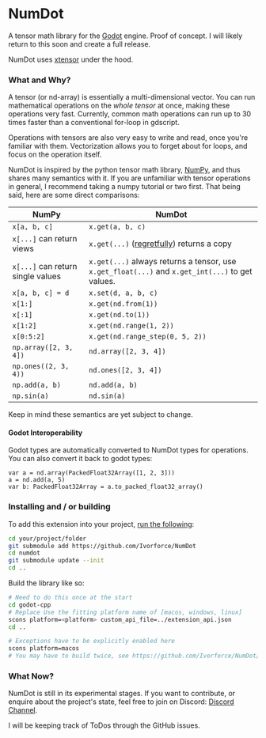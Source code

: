# NumDot

A tensor math library for the [Godot](https://godotengine.org) engine. Proof of concept. I will likely return to this soon and create a full release.

NumDot uses [xtensor](https://github.com/xtensor-stack/xtensor) under the hood.

### What and Why?

A tensor (or nd-array) is essentially a multi-dimensional vector. You can run mathematical operations on the _whole tensor_ at once, making these operations very fast. Currently, common math operations can run up to 30 times faster than a conventional for-loop in gdscript.

Operations with tensors are also very easy to write and read, once you're familiar with them. Vectorization allows you to forget about for loops, and focus on the operation itself.

NumDot is inspired by the python tensor math library, [NumPy](https://numpy.org), and thus shares many semantics with it. If you are unfamiliar with tensor operations in general, I recommend taking a numpy tutorial or two first. That being said, here are some direct comparisons:

| NumPy  | NumDot |
| ------------- | ------------- |
| `x[a, b, c]` | `x.get(a, b, c)` |
| `x[...]` can return views | `x.get(...)` ([regretfully](https://github.com/Ivorforce/NumDot/issues/8)) returns a copy |
| `x[...]` can return single values | `x.get(...)` always returns a tensor, use `x.get_float(...)` and `x.get_int(...)` to get values. |
| `x[a, b, c] = d` | `x.set(d, a, b, c)` |
| `x[1:]` | `x.get(nd.from(1))` |
| `x[:1]` | `x.get(nd.to(1))` |
| `x[1:2]` | `x.get(nd.range(1, 2))` |
| `x[0:5:2]` | `x.get(nd.range_step(0, 5, 2))` |
| `np.array([2, 3, 4])` | `nd.array([2, 3, 4])` |
| `np.ones((2, 3, 4))` | `nd.ones([2, 3, 4])` |
| `np.add(a, b)` | `nd.add(a, b)` |
| `np.sin(a)` | `nd.sin(a)` |

Keep in mind these semantics are yet subject to change.

#### Godot Interoperability

Godot types are automatically converted to NumDot types for operations. You can also convert it back to godot types:
```gdscript
var a = nd.array(PackedFloat32Array([1, 2, 3]))
a = nd.add(a, 5)
var b: PackedFloat32Array = a.to_packed_float32_array()
```


### Installing and / or building

To add this extension into your project, [run the following](https://docs.godotengine.org/en/stable/tutorials/scripting/gdextension/gdextension_cpp_example.html):
```bash
cd your/project/folder
git submodule add https://github.com/Ivorforce/NumDot
cd numdot
git submodule update --init
cd ..
```

Build the library like so:

```bash
# Need to do this once at the start
cd godot-cpp
# Replace Use the fitting platform name of [macos, windows, linux]
scons platform=<platform> custom_api_file=../extension_api.json
cd ..

# Exceptions have to be explicitly enabled here
scons platform=macos
# You may have to build twice, see https://github.com/Ivorforce/NumDot/issues/23
```

### What Now?

NumDot is still in its experimental stages. If you want to contribute, or enquire about the project's state, feel free to join on Discord: [Discord Channel](https://discord.gg/hxuWcAXF).

I will be keeping track of ToDos through the GitHub issues.
